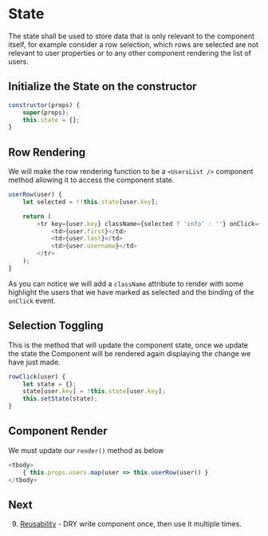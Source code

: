 # State
The state shall be used to store data that is only relevant to the component itself, for example consider a row selection, which rows are selected are not relevant to user properties or to any other component rendering the list of users.
## Initialize the State on the constructor
```js
constructor(props) {
    super(props);
    this.state = {};
}
```
## Row Rendering
We will make the row rendering function to be a `<UsersList />` component method allowing it to access the component state.
```js
userRow(user) {
    let selected = !!this.state[user.key];

    return (
        <tr key={user.key} className={selected ? 'info' : ''} onClick={e => this.rowClick(user)}>
            <td>{user.first}</td>
            <td>{user.last}</td>
            <td>{user.username}</td>
        </tr>
    );
}
```
As you can notice we will add a `className` attribute to render with some highlight the users that we have marked as selected and the binding of the `onClick` event.
## Selection Toggling
This is the method that will update the component state, once we update the state the Component will be rendered again displaying the change we have just made.
```js
rowClick(user) {
    let state = {};
    state[user.key] = !this.state[user.key];
    this.setState(state);
}
```
## Component Render
We must update our `render()` method as below
```js
<tbody>
    { this.props.users.map(user => this.userRow(user)) }
</tbody>
```
## Next
9. [Reusability](ch-09.md) - DRY write component once, then use it multiple times.
